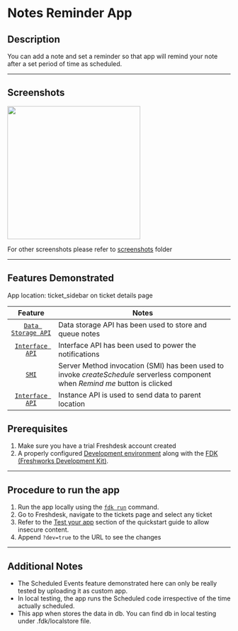 # Notes Reminder App

## Description

You can add a note and set a reminder so that app will remind your note after a set period of time as scheduled.

---

## Screenshots

<img src="./screenshots/app_face.png" height="300" width="300">

For other screenshots please refer to [screenshots](./screenshots/) folder

---

## Features Demonstrated

App location: ticket_sidebar on ticket details page

|                                   Feature                                    | Notes                                                                                                                           |
| :--------------------------------------------------------------------------: | ------------------------------------------------------------------------------------------------------------------------------- |
| [`Data Storage API`](https://developers.freshdesk.com/v2/docs/data-storage/) | Data storage API has been used to store and queue notes                                                                         |
|  [`Interface API`](https://developers.freshdesk.com/v2/docs/interface-api/)  | Interface API has been used to power the notifications                                                                          |
| [`SMI`](https://developers.freshdesk.com/v2/docs/server-method-invocation/)  | Server Method invocation (SMI) has been used to invoke _createSchedule_ serverless component when _Remind me_ button is clicked |
|  [`Interface API`](https://developers.freshdesk.com/v2/docs/instance-api/)   | Instance API is used to send data to parent location                                                                            |

## Prerequisites

1. Make sure you have a trial Freshdesk account created
2. A properly configured [Development environment](https://developers.freshdesk.com/v2/docs/quick-start/) along with the [FDK (Freshworks Development Kit)](https://developers.freshdesk.com/v2/docs/freshworks-cli/).

---

## Procedure to run the app

1. Run the app locally using the [`fdk run`](https://developers.freshdesk.com/v2/docs/freshworks-cli/#run) command.
2. Go to Freshdesk, navigate to the tickets page and select any ticket
3. Refer to the [Test your app](https://developers.freshdesk.com/v2/docs/quick-start/#test_your_app) section of the quickstart guide to allow insecure content.
4. Append `?dev=true` to the URL to see the changes

---

## Additional Notes

- The Scheduled Events feature demonstrated here can only be really tested by uploading it as custom app.
- In local testing, the app runs the Scheduled code irrespective of the time actually scheduled.
- This app when stores the data in db. You can find db in local testing under .fdk/localstore file.

